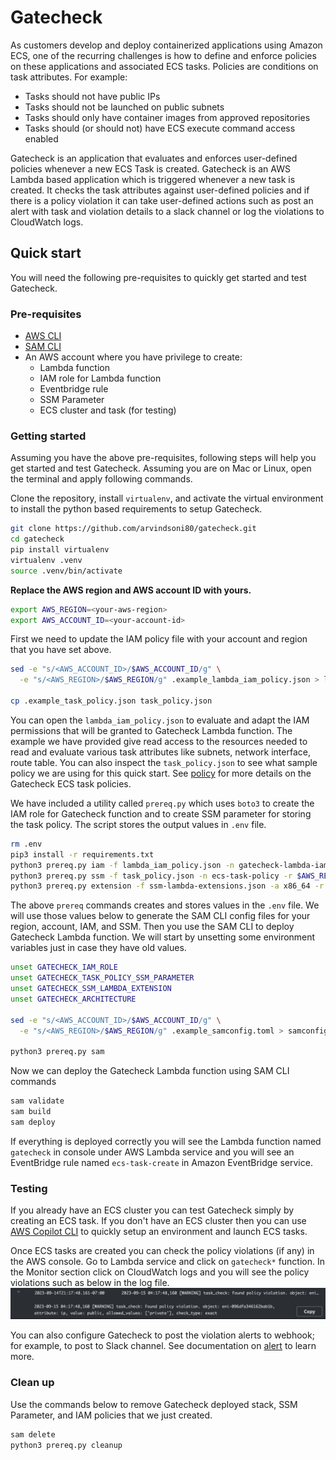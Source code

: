 # Gatecheck
As customers develop and deploy containerized applications using Amazon ECS, one of the recurring challenges is how to define and enforce policies on these applications and associated ECS tasks. Policies are conditions on task attributes. For example: 

* Tasks should not have public IPs
* Tasks should not be launched on public subnets
* Tasks should only have container images from approved repositories
* Tasks should (or should not) have ECS execute command access enabled

Gatecheck is an application that evaluates and enforces user-defined policies whenever a new ECS Task is created. Gatecheck is an AWS Lambda based application which is triggered whenever a new task is created. It checks the task attributes against user-defined policies and if there is a policy violation it can take user-defined actions such as post an alert with task and violation details to a slack channel or log the violations to CloudWatch logs.

## Quick start
You will need the following pre-requisites to quickly get started and test Gatecheck.

### Pre-requisites
* [AWS CLI](https://docs.aws.amazon.com/cli/latest/userguide/getting-started-install.html)
* [SAM CLI](https://docs.aws.amazon.com/serverless-application-model/latest/developerguide/install-sam-cli.html)
* An AWS account where you have privilege to create:
    * Lambda function
    * IAM role for Lambda function
    * Eventbridge rule
    * SSM Parameter
    * ECS cluster and task (for testing)

### Getting started
Assuming you have the above pre-requisites, following steps will help you get started and test Gatecheck. Assuming you are on Mac or Linux, open the terminal and apply following commands.

Clone the repository, install `virtualenv`, and activate the virtual environment to install the python based requirements to setup Gatecheck.
```bash
git clone https://github.com/arvindsoni80/gatecheck.git
cd gatecheck
pip install virtualenv
virtualenv .venv
source .venv/bin/activate
```
**Replace the AWS region and AWS account ID with yours.**
```bash
export AWS_REGION=<your-aws-region>
export AWS_ACCOUNT_ID=<your-account-id>
```
First we need to update the IAM policy file with your account and region that you have set above. 

```bash
sed -e "s/<AWS_ACCOUNT_ID>/$AWS_ACCOUNT_ID/g" \
  -e "s/<AWS_REGION>/$AWS_REGION/g" .example_lambda_iam_policy.json > lambda_iam_policy.json

cp .example_task_policy.json task_policy.json
```
You can open the `lambda_iam_policy.json` to evaluate and adapt the IAM permissions that will be granted to Gatecheck Lambda function. The example we have provided give read access to the resources needed to read and evaluate various task attributes like subnets, network interface, route table. You can also inspect the `task_policy.json` to see what sample policy we are using for this quick start. See [policy](./docs/policy.md) for more details on the Gatecheck ECS task policies.

We have included a utility called `prereq.py` which uses `boto3` to create the IAM role for Gatecheck function and to create SSM parameter for storing the task policy. The script stores the output values in `.env` file.

```bash
rm .env
pip3 install -r requirements.txt
python3 prereq.py iam -f lambda_iam_policy.json -n gatecheck-lambda-iam-role
python3 prereq.py ssm -f task_policy.json -n ecs-task-policy -r $AWS_REGION
python3 prereq.py extension -f ssm-lambda-extensions.json -a x86_64 -r $AWS_REGION
```

The above `prereq` commands creates and stores values in the `.env` file. We will use those values below to generate the SAM CLI config files for your region, account, IAM, and SSM. Then you use the SAM CLI to deploy Gatecheck Lambda function. We will start by unsetting some environment variables just in case they have old values.

```bash
unset GATECHECK_IAM_ROLE
unset GATECHECK_TASK_POLICY_SSM_PARAMETER
unset GATECHECK_SSM_LAMBDA_EXTENSION
unset GATECHECK_ARCHITECTURE

sed -e "s/<AWS_ACCOUNT_ID>/$AWS_ACCOUNT_ID/g" \
  -e "s/<AWS_REGION>/$AWS_REGION/g" .example_samconfig.toml > samconfig.toml

python3 prereq.py sam
```

Now we can deploy the Gatecheck Lambda function using SAM CLI commands

```bash
sam validate
sam build
sam deploy
```

If everything is deployed correctly you will see the Lambda function named `gatecheck` in console under AWS Lambda service and you will see an EventBridge rule named `ecs-task-create` in Amazon EventBridge service.

### Testing 
If you already have an ECS cluster you can test Gatecheck simply by creating an ECS task. If you don't have an ECS cluster then you can use [AWS Copilot CLI](https://aws.github.io/copilot-cli/) to quickly setup an environment and launch ECS tasks. 

Once ECS tasks are created you can check the policy violations (if any) in the AWS console. Go to Lambda service and click on `gatecheck*` function. In the Monitor section click on CloudWatch logs and you will see the policy violations such as below in the log file. 
![Policy violation log image](./docs/policy-violation-log.png)

You can also configure Gatecheck to post the violation alerts to webhook; for example, to post to Slack channel. See documentation on [alert](./docs/alert.md) to learn more. 

### Clean up
Use the commands below to remove Gatecheck deployed stack, SSM Parameter, and IAM policies that we just created.

```bash
sam delete
python3 prereq.py cleanup
```


